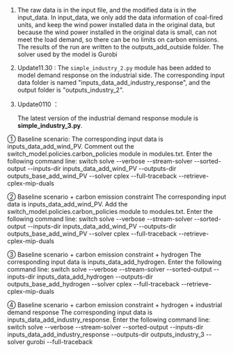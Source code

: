 1. The raw data is in the input file, and the modified data is in the input_data.
   In input_data, we only add the data information of coal-fired units, and keep the wind power installed data in the original data, but because the wind power installed in the original data is small, can not meet the load demand, so there can be no limits on carbon emissions.
   The results of the run are written to the outputs_add_outside folder.
   The solver used by the model is Gurobi
2. Update11.30 : The `simple_industry_2.py` module has been added to model demand response on the industrial side. The corresponding input data folder is named "inputs_data_add_industry_response", and the output folder is "outputs_industry_2".
3. Update0110 ：

   The latest version of the industrial demand response module is **simple_industry_3.py**.

① Baseline scenario:
The corresponding input data is inputs_data_add_wind_PV.
Comment out the switch_model.policies.carbon_policies module in modules.txt.
Enter the following command line:
switch solve --verbose --stream-solver --sorted-output --inputs-dir inputs_data_add_wind_PV --outputs-dir outputs_base_add_wind_PV --solver cplex --full-traceback --retrieve-cplex-mip-duals

② Baseline scenario + carbon emission constraint
The corresponding input data is inputs_data_add_wind_PV.
Add the switch_model.policies.carbon_policies module to modules.txt.
Enter the following command line:
switch solve --verbose --stream-solver --sorted-output --inputs-dir inputs_data_add_wind_PV --outputs-dir outputs_base_add_wind_PV --solver cplex --full-traceback --retrieve-cplex-mip-duals

③ Baseline scenario + carbon emission constraint + hydrogen
The corresponding input data is inputs_data_add_hydrogen.
Enter the following command line:
switch solve --verbose --stream-solver --sorted-output --inputs-dir inputs_data_add_hydrogen --outputs-dir outputs_base_add_hydrogen --solver cplex --full-traceback --retrieve-cplex-mip-duals

④ Baseline scenario + carbon emission constraint + hydrogen + industrial demand response
The corresponding input data is inputs_data_add_industry_response.
Enter the following command line:
switch solve --verbose --stream-solver --sorted-output --inputs-dir inputs_data_add_industry_response --outputs-dir outputs_industry_3 --solver gurobi --full-traceback

